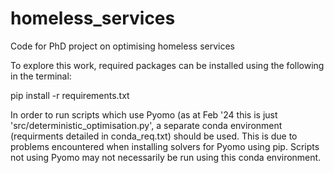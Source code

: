 # homeless_services
Code for PhD project on optimising homeless services

To explore this work, required packages can be installed using the following in the terminal: 

pip install -r requirements.txt

In order to run scripts which use Pyomo (as at Feb '24 this is just 'src/deterministic_optimisation.py', a separate conda environment (requirments detailed in conda_req.txt) should be used.
This is due to problems encountered when installing solvers for Pyomo using pip. 
Scripts not using Pyomo may not necessarily be run using this conda environment. 
